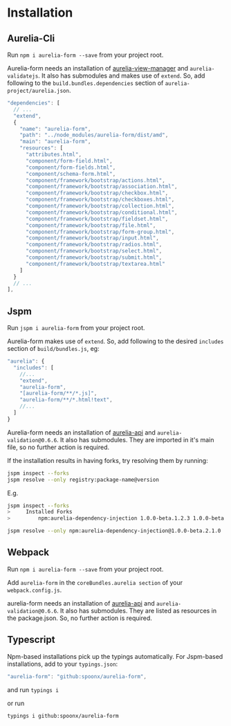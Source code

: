 # Installation

## Aurelia-Cli

Run `npm i aurelia-form --save` from your project root.

Aurelia-form needs an installation of [aurelia-view-manager](https://www.npmjs.com/package/aurelia-view-manager) and `aurelia-validatejs`. It also has submodules and makes use of `extend`. So, add following to the `build.bundles.dependencies` section of `aurelia-project/aurelia.json`.

```js
"dependencies": [
  // ...
  "extend",
  {
    "name": "aurelia-form",
    "path": "../node_modules/aurelia-form/dist/amd",
    "main": "aurelia-form",
    "resources": [
      "attributes.html",
      "component/form-field.html",
      "component/form-fields.html",
      "component/schema-form.html",
      "component/framework/bootstrap/actions.html",
      "component/framework/bootstrap/association.html",
      "component/framework/bootstrap/checkbox.html",
      "component/framework/bootstrap/checkboxes.html",
      "component/framework/bootstrap/collection.html",
      "component/framework/bootstrap/conditional.html",
      "component/framework/bootstrap/fieldset.html",
      "component/framework/bootstrap/file.html",
      "component/framework/bootstrap/form-group.html",
      "component/framework/bootstrap/input.html",
      "component/framework/bootstrap/radios.html",
      "component/framework/bootstrap/select.html",
      "component/framework/bootstrap/submit.html",
      "component/framework/bootstrap/textarea.html"            
    ]
  }
  // ...
],
```

## Jspm

Run `jspm i aurelia-form` from your project root.

Aurelia-form makes use of `extend`. So, add following to the desired `includes` section of `build/bundles.js`, eg:

```js
"aurelia": {
  "includes": [
    //...
    "extend",
    "aurelia-form",
    "[aurelia-form/**/*.js]",
    "aurelia-form/**/*.html!text",
    //...
  ]
}
```

Aurelia-form needs an installation of [aurelia-api](https://www.npmjs.com/package/aurelia-api) and `aurelia-validation@0.6.6`. It also has submodules. They are imported in it's main file, so no further action is required.

If the installation results in having forks, try resolving them by running:

```sh
jspm inspect --forks
jspm resolve --only registry:package-name@version
```

E.g.

```sh
jspm inspect --forks
>     Installed Forks
>         npm:aurelia-dependency-injection 1.0.0-beta.1.2.3 1.0.0-beta.2.1.0

jspm resolve --only npm:aurelia-dependency-injection@1.0.0-beta.2.1.0
```

## Webpack

Run `npm i aurelia-form --save` from your project root.

Add `aurelia-form` in the `coreBundles.aurelia section` of your `webpack.config.js`.

aurelia-form needs an installation of [aurelia-api](https://www.npmjs.com/package/aurelia-api) and `aurelia-validation@0.6.6`. It also has submodules. They are listed as resources in the package.json. So, no further action is required.

## Typescript

Npm-based installations pick up the typings automatically. For Jspm-based installations, add to your `typings.json`:

```js
"aurelia-form": "github:spoonx/aurelia-form",
```

and run `typings i`

or run

```sh
typings i github:spoonx/aurelia-form
```
